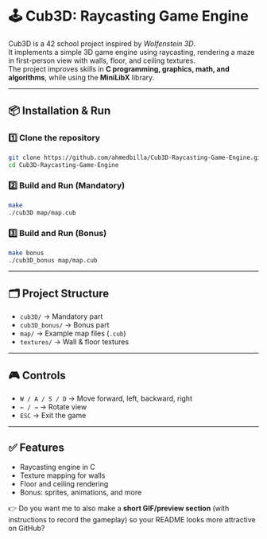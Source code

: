 


# 🕹️ Cub3D: Raycasting Game Engine

Cub3D is a 42 school project inspired by *Wolfenstein 3D*.  
It implements a simple 3D game engine using raycasting, rendering a maze in first-person view with walls, floor, and ceiling textures.  
The project improves skills in **C programming, graphics, math, and algorithms**, while using the **MiniLibX** library.

---

## 📦 Installation & Run

### 1️⃣ Clone the repository
```bash
git clone https://github.com/ahmedbilla/Cub3D-Raycasting-Game-Engine.git
cd Cub3D-Raycasting-Game-Engine
````

### 2️⃣ Build and Run (Mandatory)

```bash
make
./cub3D map/map.cub
```

### 3️⃣ Build and Run (Bonus)

```bash
make bonus
./cub3D_bonus map/map.cub
```

---

## 🗂️ Project Structure

* `cub3D/` → Mandatory part
* `cub3D_bonus/` → Bonus part
* `map/` → Example map files (`.cub`)
* `textures/` → Wall & floor textures

---

## 🎮 Controls

* `W / A / S / D` → Move forward, left, backward, right
* `← / →` → Rotate view
* `ESC` → Exit the game

---

## ✅ Features

* Raycasting engine in C
* Texture mapping for walls
* Floor and ceiling rendering
* Bonus: sprites, animations, and more


👉 Do you want me to also make a **short GIF/preview section** (with instructions to record the gameplay) so your README looks more attractive on GitHub?
```
